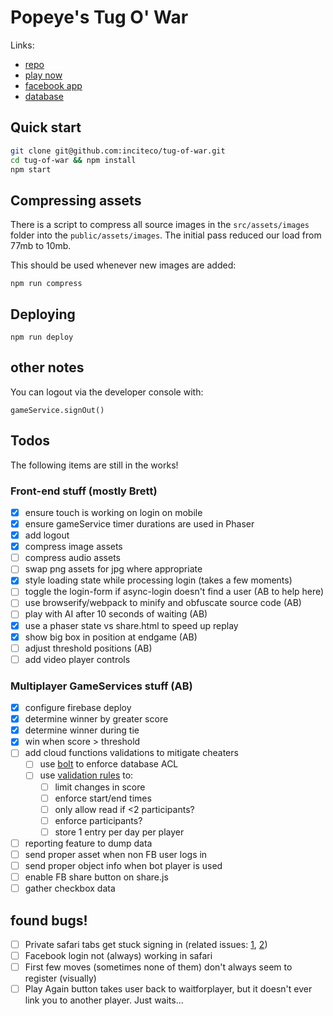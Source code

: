 # Popeye's Tug O' War

Links:
- [repo](https://github.com/inciteco/tug-of-war)
- [play now](https://popeyes-tug-o-war.firebaseapp.com)
- [facebook app](https://developers.facebook.com/apps/472656139771979/dashboard/)
- [database](https://console.firebase.google.com/u/0/project/popeyes-tug-o-war/database/data)

## Quick start

```sh
git clone git@github.com:inciteco/tug-of-war.git
cd tug-of-war && npm install
npm start
```

## Compressing assets

There is a script to compress all source images in the `src/assets/images` folder into the `public/assets/images`. The initial pass reduced our load from 77mb to 10mb.


This should be used whenever new images are added:

```
npm run compress
```

## Deploying

```
npm run deploy
```

## other notes

You can logout via the developer console with:
```
gameService.signOut()
```

## Todos

The following items are still in the works!

### Front-end stuff (mostly Brett)
- [x] ensure touch is working on login on mobile
- [x] ensure gameService timer durations are used in Phaser
- [x] add logout
- [x] compress image assets
- [ ] compress audio assets
- [ ] swap png assets for jpg where appropriate
- [x] style loading state while processing login (takes a few moments)
- [ ] toggle the login-form if async-login doesn't find a user (AB to help here)
- [ ] use browserify/webpack to minify and obfuscate source code (AB)
- [ ] play with AI after 10 seconds of waiting (AB)
- [x] use a phaser state vs share.html to speed up replay
- [x] show big box in position at endgame (AB)
- [ ] adjust threshold positions (AB)
- [ ] add video player controls

### Multiplayer GameServices stuff (AB)
- [x] configure firebase deploy
- [x] determine winner by greater score
- [x] determine winner during tie
- [x] win when score > threshold
- [ ] add cloud functions validations to mitigate cheaters
  - [ ] use [bolt](https://github.com/firebase/bolt/blob/master/docs/language.md) to enforce database ACL
  - [ ] use [validation rules](https://firebase.google.com/docs/database/security/) to:
    - [ ] limit changes in score
    - [ ] enforce start/end times
    - [ ] only allow read if <2 participants?
    - [ ] enforce participants?
    - [ ] store 1 entry per day per player
- [ ] reporting feature to dump data
- [ ] send proper asset when non FB user logs in
- [ ] send proper object info when bot player is used
- [ ] enable FB share button on share.js
- [ ] gather checkbox data

## found bugs!
- [ ] Private safari tabs get stuck signing in (related issues:  [1](https://stackoverflow.com/questions/28283221/firebase-authdata-from-third-party-authentication-is-always-null-in-mobile-safar), [2](https://github.com/firebase/firebaseui-web/issues/51))
- [ ] Facebook login not (always) working in safari
- [ ] First few moves (sometimes none of them) don't always seem to register (visually)
- [ ] Play Again button takes user back to waitforplayer, but it doesn't ever link you to another player. Just waits...
